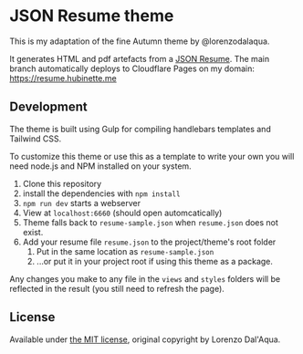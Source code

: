 # JSON Resume theme
This is my adaptation of the fine Autumn theme by @lorenzodalaqua.

It generates HTML and pdf artefacts from a [JSON Resume](https://jsonresume.org/).
The main branch automatically deploys to Cloudflare Pages on my domain:
https://resume.hubinette.me

## Development
The theme is built using Gulp for compiling handlebars templates and
Tailwind CSS.

To customize this theme or use this as a template to write your own you will
need node.js and NPM installed on your system.

1. Clone this repository
1. install the dependencies with `npm install`
1. `npm run dev` starts a webserver
1. View at `localhost:6660` (should open automcatically)
1. Theme falls back to `resume-sample.json` when `resume.json` does not exist.
1. Add your resume file `resume.json` to the project/theme's root folder
    1. Put in the same location as `resume-sample.json`
    1. ...or put it in your project root if using this theme as a package.

Any changes you make to any file in the `views` and `styles` folders will be
reflected in the result (you still need to refresh the page).

## License
Available under [the MIT license](http://mths.be/mit),
original copyright by Lorenzo Dal'Aqua.
